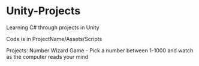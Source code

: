 # Unity-Projects
Learning C# through projects in Unity


Code is in ProjectName/Assets/Scripts

Projects:
  Number Wizard Game - Pick a number between 1-1000 and watch as the computer reads your mind
